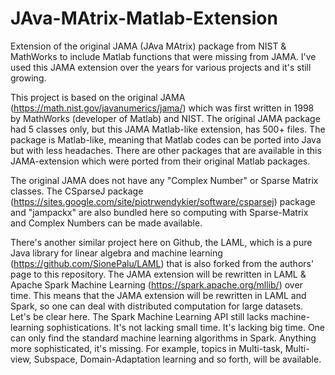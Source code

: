# JAva-MAtrix-Matlab-Extension
Extension of the original JAMA (JAva MAtrix) package from NIST &amp; MathWorks to include Matlab functions that were missing from JAMA. I've used this JAMA extension over the years for various projects and it's still growing.

This project is based on the original JAMA (https://math.nist.gov/javanumerics/jama/) which was first written in 1998 by MathWorks (developer of Matlab) and NIST. The original JAMA package had 5 classes only, but this JAMA Matlab-like extension, has 500+ files. The package is Matlab-like, meaning that Matlab codes can be ported into Java but with less headaches. There are other packages that are available in this JAMA-extension which were ported from their original Matlab packages.

The original JAMA does not have any "Complex Number" or Sparse Matrix classes. The CSparseJ package (https://sites.google.com/site/piotrwendykier/software/csparsej) package and "jampackx" are also bundled here so computing with Sparse-Matrix and Complex Numbers can be made available.

There's another similar project here on Github, the LAML, which is a pure Java library for linear algebra and machine learning (https://github.com/SionePalu/LAML) that is also forked from the authors' page to this repository. The JAMA extension will be rewritten in LAML & Apache Spark Machine Learning (https://spark.apache.org/mllib/) over time. This means that the JAMA extension will be rewritten in LAML and Spark, so one can deal with distributed computation for large datasets. Let's be clear here. The Spark Machine Learning API still lacks machine-learning sophistications. It's not lacking small time. It's lacking big time. One can only find the standard machine learning algorithms in Spark. Anything more sophisticated, it's missing. For example, topics in Multi-task, Multi-view, Subspace, Domain-Adaptation learning and so forth, will be available.

